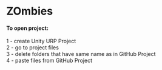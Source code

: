# ZOmbies

<b> To open project:</b> <br> <br>
1 - create Unity URP Project <br>
2 - go to project files <br>
3 - delete folders that have same name as in GitHub Project <br>
4 - paste files from GitHub Project <br>

